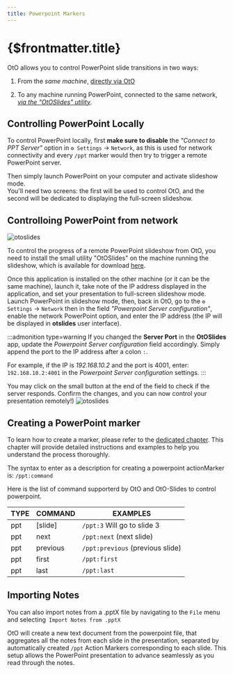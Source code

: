 ```yaml
---
title: Powerpoint Markers
---
```


# {$frontmatter.title}

OtO allows you to control PowerPoint slide transitions in two ways:

1. From the _same machine_, [directly via OtO](#controlling-powerpoint-locally)

2. To any machine running PowerPoint, connected to the same network, [_via the "OtOSlides" utility_](#controlloing-powerpoint-from-network).

## Controlling PowerPoint Locally

To control PowerPoint locally, first **make sure to disable** the _"Connect to PPT Server"_ option in `⚙ Settings` -> `Network`, as this is used for network connectivity and every `/ppt` marker would then try to trigger a remote PowerPoint server.

Then simply launch PowerPoint on your computer and activate slideshow mode.  
You'll need two screens: the first will be used to control OtO, and the second will be dedicated to displaying the full-screen slideshow.

## Controlloing PowerPoint from network

![otoslides](/otoslides.jpg)

To control the progress of a remote PowerPoint slideshow from OtO, you need to install the small utility "OtOSlides" on the machine running the slideshow, which is available for download [here](https://oto.software/otoslides).

Once this application is installed on the other machine (or it can be the same machine), launch it, take note of the IP address displayed in the application, and set your presentation to full-screen slideshow mode.
Launch PowerPoint in slideshow mode, then, back in OtO, go to the `⚙ Settings` -> `Network` then in the field _"Powerpoint Server configuration"_, enable the network PowerPoint option, and enter the IP address (the IP will be displayed in **otslides** user interface).

:::admonition type=warning
If you changed the **Server Port** in the **OtOSlides** app, update the _Powerpoint Server configuration_ field accordingly. Simply append the port to the IP address after a colon `:`.

For example, if the IP is _192.168.10.2_ and the port is 4001, enter:
`192.168.10.2:4001` in the _Powerpoint Server configuration_ settings.
:::

You may click on the small <TextIcon text='CHECK'/> button at the end of the field to check if the server responds.
Confirm the changes, and you can now control your presentation remotely!)
![otoslides](/ppt-settings.jpg)

## Creating a PowerPoint marker

To learn how to create a marker, please refer to the [dedicated chapter](/docs/markers/action-markers). This chapter will provide detailed instructions and examples to help you understand the process thoroughly.

The syntax to enter as a description for creating a powerpoint actionMarker is:
`/ppt:command`

Here is the list of command supporterd by OtO and OtO-Slides to control powerpoint.

| TYPE | COMMAND  | EXAMPLES                         |
| ---- | -------- | -------------------------------- |
| ppt  | [slide]  | `/ppt:3` Will go to slide 3      |
| ppt  | next     | `/ppt:next` (next slide)         |
| ppt  | previous | `/ppt:previous` (previous slide) |
| ppt  | first    | `/ppt:first`                     |
| ppt  | last     | `/ppt:last`                      |

## Importing Notes

You can also import notes from a .pptX file by navigating to the `File` menu and selecting` Import Notes from .pptX`

OtO will create a new text document from the powerpoint file, that aggregates all the notes from each slide in the presentation, separated by automatically created `/ppt` Action Markers corresponding to each slide. This setup allows the PowerPoint presentation to advance seamlessly as you read through the notes.
